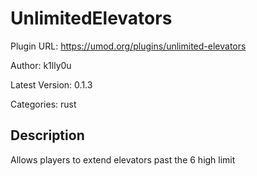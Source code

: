 # UnlimitedElevators

Plugin URL: https://umod.org/plugins/unlimited-elevators

Author: k1lly0u

Latest Version: 0.1.3

Categories: rust

## Description

Allows players to extend elevators past the 6 high limit
